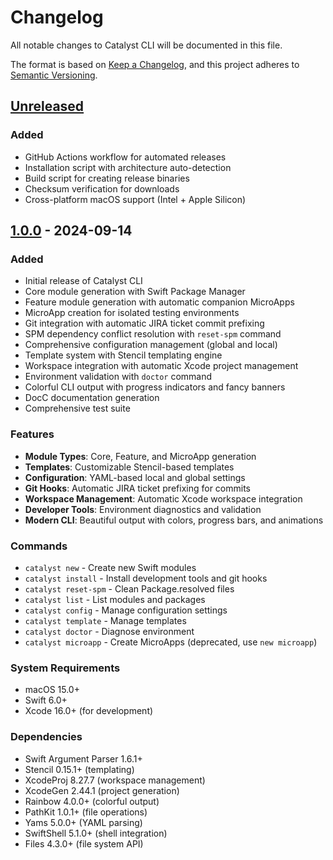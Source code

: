 # Changelog

All notable changes to Catalyst CLI will be documented in this file.

The format is based on [Keep a Changelog](https://keepachangelog.com/en/1.0.0/),
and this project adheres to [Semantic Versioning](https://semver.org/spec/v2.0.0.html).

## [Unreleased]

### Added
- GitHub Actions workflow for automated releases
- Installation script with architecture auto-detection
- Build script for creating release binaries
- Checksum verification for downloads
- Cross-platform macOS support (Intel + Apple Silicon)

## [1.0.0] - 2024-09-14

### Added
- Initial release of Catalyst CLI
- Core module generation with Swift Package Manager
- Feature module generation with automatic companion MicroApps
- MicroApp creation for isolated testing environments
- Git integration with automatic JIRA ticket commit prefixing
- SPM dependency conflict resolution with `reset-spm` command
- Comprehensive configuration management (global and local)
- Template system with Stencil templating engine
- Workspace integration with automatic Xcode project management
- Environment validation with `doctor` command
- Colorful CLI output with progress indicators and fancy banners
- DocC documentation generation
- Comprehensive test suite

### Features
- **Module Types**: Core, Feature, and MicroApp generation
- **Templates**: Customizable Stencil-based templates
- **Configuration**: YAML-based local and global settings
- **Git Hooks**: Automatic JIRA ticket prefixing for commits
- **Workspace Management**: Automatic Xcode workspace integration
- **Developer Tools**: Environment diagnostics and validation
- **Modern CLI**: Beautiful output with colors, progress bars, and animations

### Commands
- `catalyst new` - Create new Swift modules
- `catalyst install` - Install development tools and git hooks
- `catalyst reset-spm` - Clean Package.resolved files
- `catalyst list` - List modules and packages
- `catalyst config` - Manage configuration settings
- `catalyst template` - Manage templates
- `catalyst doctor` - Diagnose environment
- `catalyst microapp` - Create MicroApps (deprecated, use `new microapp`)

### System Requirements
- macOS 15.0+
- Swift 6.0+
- Xcode 16.0+ (for development)

### Dependencies
- Swift Argument Parser 1.6.1+
- Stencil 0.15.1+ (templating)
- XcodeProj 8.27.7 (workspace management)
- XcodeGen 2.44.1 (project generation)
- Rainbow 4.0.0+ (colorful output)
- PathKit 1.0.1+ (file operations)
- Yams 5.0.0+ (YAML parsing)
- SwiftShell 5.1.0+ (shell integration)
- Files 4.3.0+ (file system API)

[Unreleased]: https://github.com/alextrott/Catalyst-CLI/compare/v1.0.0...HEAD
[1.0.0]: https://github.com/alextrott/Catalyst-CLI/releases/tag/v1.0.0
